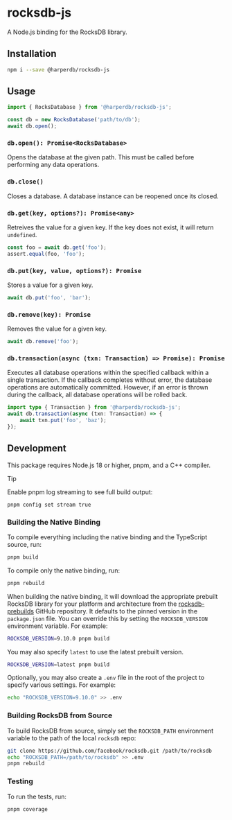 # rocksdb-js

A Node.js binding for the RocksDB library.

## Installation

```bash
npm i --save @harperdb/rocksdb-js
```

## Usage

```typescript
import { RocksDatabase } from '@harperdb/rocksdb-js';

const db = new RocksDatabase('path/to/db');
await db.open();
```

### `db.open(): Promise<RocksDatabase>`

Opens the database at the given path. This must be called before performing
any data operations.

### `db.close()`

Closes a database. A database instance can be reopened once its closed.

### `db.get(key, options?): Promise<any>`

Retreives the value for a given key. If the key does not exist, it will return
`undefined`.

```typescript
const foo = await db.get('foo');
assert.equal(foo, 'foo');
```

### `db.put(key, value, options?): Promise`

Stores a value for a given key.

```typescript
await db.put('foo', 'bar');
```

### `db.remove(key): Promise`

Removes the value for a given key.

```typescript
await db.remove('foo');
```

### `db.transaction(async (txn: Transaction) => Promise): Promise`

Executes all database operations within the specified callback within a single
transaction. If the callback completes without error, the database operations
are automatically committed. However, if an error is thrown during the
callback, all database operations will be rolled back.

```typescript
import type { Transaction } from '@harperdb/rocksdb-js';
await db.transaction(async (txn: Transaction) => {
	await txn.put('foo', 'baz');
});
```

## Development

This package requires Node.js 18 or higher, pnpm, and a C++ compiler.

> [!TIP]
> Enable pnpm log streaming to see full build output:
> ```
> pnpm config set stream true
> ```

### Building the Native Binding

To compile everything including the native binding and the TypeScript source, run:

```bash
pnpm build
```

To compile only the native binding, run:

```bash
pnpm rebuild
```

When building the native binding, it will download the appropriate prebuilt
RocksDB library for your platform and architecture from the
[rocksdb-prebuilds](https://github.com/HarperDB/rocksdb-prebuilds) GitHub
repository. It defaults to the pinned version in the `package.json` file. You
can override this by setting the `ROCKSDB_VERSION` environment variable. For
example:

```bash
ROCKSDB_VERSION=9.10.0 pnpm build
```

You may also specify `latest` to use the latest prebuilt version.

```bash
ROCKSDB_VERSION=latest pnpm build
```

Optionally, you may also create a `.env` file in the root of the project
to specify various settings. For example:

```bash
echo "ROCKSDB_VERSION=9.10.0" >> .env
```

### Building RocksDB from Source

To build RocksDB from source, simply set the `ROCKSDB_PATH` environment
variable to the path of the local `rocksdb` repo:

```bash
git clone https://github.com/facebook/rocksdb.git /path/to/rocksdb
echo "ROCKSDB_PATH=/path/to/rocksdb" >> .env
pnpm rebuild
```

### Testing

To run the tests, run:

```bash
pnpm coverage
```

